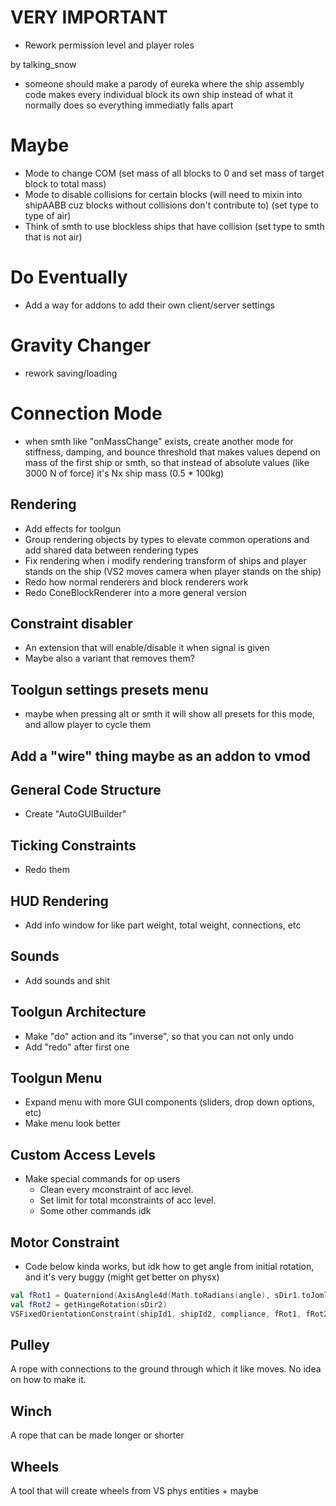 # VERY IMPORTANT

* Rework permission level and player roles

by talking_snow
* someone should make a parody of eureka where the ship assembly code makes every individual block  its own ship instead of what it normally does so everything immediatly falls apart

# Maybe

* Mode to change COM (set mass of all blocks to 0 and set mass of target block to total mass)
* Mode to disable collisions for certain blocks (will need to mixin into shipAABB cuz blocks without collisions don't contribute to) (set type to type of air)
* Think of smth to use blockless ships that have collision (set type to smth that is not air)

# Do Eventually

* Add a way for addons to add their own client/server settings

# Gravity Changer
* rework saving/loading

# Connection Mode
* when smth like "onMassChange" exists, create another mode for stiffness, damping, and bounce threshold that makes values depend on mass of the first ship or smth, so that instead of absolute values (like 3000 N of force) it's Nx ship mass (0.5 * 100kg)

## Rendering
* Add effects for toolgun
* Group rendering objects by types to elevate common operations and add shared data between rendering types
* Fix rendering when i modify rendering transform of ships and player stands on the ship (VS2 moves camera when player stands on the ship) 
* Redo how normal renderers and block renderers work
* Redo ConeBlockRenderer into a more general version

## Constraint disabler
* An extension that will enable/disable it when signal is given
* Maybe also a variant that removes them?

## Toolgun settings presets menu
* maybe when pressing alt or smth it will show all presets for this mode, and allow player to cycle them

## Add a "wire" thing maybe as an addon to vmod

## General Code Structure
* Create "AutoGUIBuilder"

## Ticking Constraints
* Redo them

## HUD Rendering
* Add info window for like part weight, total weight, connections, etc

## Sounds
* Add sounds and shit

## Toolgun Architecture 
* Make "do" action and its "inverse", so that you can not only undo
* Add "redo" after first one

## Toolgun Menu
* Expand menu with more GUI components (sliders, drop down options, etc)
* Make menu look better

## Custom Access Levels
* Make special commands for op users
    * Clean every mconstraint of acc level.
    * Set limit for total mconstraints of acc level.
    * Some other commands idk

## Motor Constraint
* Code below kinda works, but idk how to get angle from initial rotation, and it's very buggy (might get better on physx)
```kotlin
val fRot1 = Quaterniond(AxisAngle4d(Math.toRadians(angle), sDir1.toJomlVector3d())).mul(getHingeRotation(sDir1))
val fRot2 = getHingeRotation(sDir2)
VSFixedOrientationConstraint(shipId1, shipId2, compliance, fRot1, fRot2, maxForce)
```

## Pulley
A rope with connections to the ground through which it like moves. No idea on how to make it.

## Winch
A rope that can be made longer or shorter

## Wheels
A tool that will create wheels from VS phys entities + maybe 